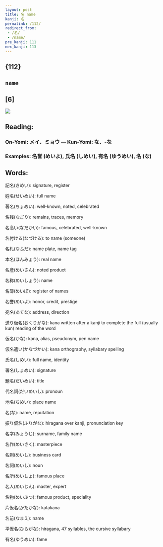```yaml
---
layout: post
title: 名 name
kanji: 名
permalink: /112/
redirect_from:
 - /名/
 - /name/
pre_kanji: 111
nex_kanji: 113
---
```


## {112}

## `name`

## [6]

<div class="stroke"><img src="E5908D.png" /></div>

## Reading:

### On-Yomi: メイ、ミョウ &mdash; Kun-Yomi: な、-な

### Examples: 名誉 (めいよ), 氏名 (しめい), 有名 (ゆうめい), 名 (な)

## Words:

記名(きめい): signature, register

姓名(せいめい): full name

著名(ちょめい): well-known, noted, celebrated

名残(なごり): remains, traces, memory

名高い(なだかい): famous, celebrated, well-known

名付ける(なづける): to name (someone)

名札(なふだ): name plate, name tag

本名(ほんみょう): real name

名産(めいさん): noted product

名称(めいしょう): name

名簿(めいぼ): register of names

名誉(めいよ): honor, credit, prestige

宛名(あてな): address, direction

送り仮名(おくりがな): kana written after a kanji to complete the full (usually kun) reading of the word

仮名(かな): kana, alias, pseudonym, pen name

仮名遣い(かなづかい): kana orthography, syllabary spelling

氏名(しめい): full name, identity

署名(しょめい): signature

題名(だいめい): title

代名詞(だいめいし): pronoun

地名(ちめい): place name

名(な): name, reputation

振り仮名(ふりがな): hiragana over kanji, pronunciation key

名字(みょうじ): surname, family name

名作(めいさく): masterpiece

名刺(めいし): business card

名詞(めいし): noun

名所(めいしょ): famous place

名人(めいじん): master, expert

名物(めいぶつ): famous product, speciality

片仮名(かたかな): katakana

名前(なまえ): name

平仮名(ひらがな): hiragana, 47 syllables, the cursive syllabary

有名(ゆうめい): fame
